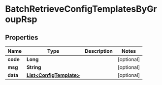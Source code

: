 

# BatchRetrieveConfigTemplatesByGroupRsp

## Properties

Name | Type | Description | Notes
------------ | ------------- | ------------- | -------------
**code** | **Long** |  |  [optional]
**msg** | **String** |  |  [optional]
**data** | [**List&lt;ConfigTemplate&gt;**](ConfigTemplate.md) |  |  [optional]



